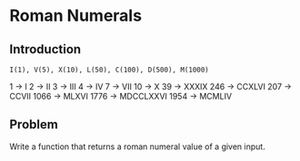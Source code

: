 # Roman Numerals

## Introduction

    I(1), V(5), X(10), L(50), C(100), D(500), M(1000)

1 -> I 
2 -> II 
3 -> III 
4 -> IV 
7 -> VII 
10 -> X 
39 -> XXXIX 
246 -> CCXLVI 
207 -> CCVII 
1066 -> MLXVI 
1776 -> MDCCLXXVI 
1954 -> MCMLIV 

## Problem

Write a function that returns a roman numeral value of a given input.
    
